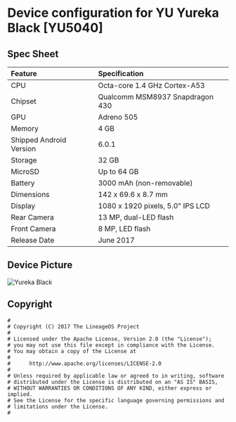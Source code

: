 # Device configuration for YU Yureka Black [YU5040]

## Spec Sheet

| Feature                 | Specification                     |
| :---------------------- | :-------------------------------- |
| CPU                     | Octa-core 1.4 GHz Cortex-A53      |
| Chipset                 | Qualcomm MSM8937 Snapdragon 430   |
| GPU                     | Adreno 505                        |
| Memory                  | 4 GB                              |
| Shipped Android Version | 6.0.1                             |
| Storage                 | 32 GB                             |
| MicroSD                 | Up to 64 GB                       |
| Battery                 | 3000 mAh (non-removable)          |
| Dimensions              | 142 x 69.6 x 8.7 mm               |
| Display                 | 1080 x 1920 pixels, 5.0" IPS LCD  |
| Rear Camera             | 13 MP, dual-LED flash             |
| Front Camera            | 8 MP, LED flash                   |
| Release Date            | June 2017                         |

## Device Picture

![Yureka Black](http://cdn2.gsmarena.com/vv/pics/yureka/yu-yureka-yu5040-1.jpg "Yureka Black")

## Copyright

```
#
# Copyright (C) 2017 The LineageOS Project
#
# Licensed under the Apache License, Version 2.0 (the "License");
# you may not use this file except in compliance with the License.
# You may obtain a copy of the License at
#
#      http://www.apache.org/licenses/LICENSE-2.0
#
# Unless required by applicable law or agreed to in writing, software
# distributed under the License is distributed on an "AS IS" BASIS,
# WITHOUT WARRANTIES OR CONDITIONS OF ANY KIND, either express or implied.
# See the License for the specific language governing permissions and
# limitations under the License.
#

